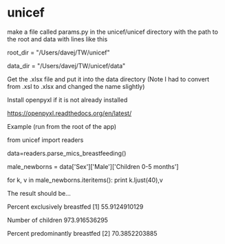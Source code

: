 # unicef

make a file called params.py in the unicef/unicef directory with the
path to the root and data with lines like this

root_dir = "/Users/davej/TW/unicef"

data_dir = "/Users/davej/TW/unicef/data"

Get the .xlsx file and put it into the data directory
(Note I had to convert from .xsl to .xlsx and changed the name slightly)

Install openpyxl if it is not already installed

https://openpyxl.readthedocs.org/en/latest/


Example (run from the root of the app)

from unicef import readers

data=readers.parse_mics_breastfeeding()

male_newborns = data['Sex']['Male']['Children 0-5 months']

for k, v in male_newborns.iteritems(): print k.ljust(40),v

The result should be...

Percent exclusively breastfed [1]        55.9124910129

Number of children                       973.916536295

Percent predominantly breastfed [2]      70.3852203885


